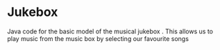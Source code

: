 # Jukebox
Java code for the basic model of the musical jukebox . This allows us to play music from the music box by selecting our favourite songs
